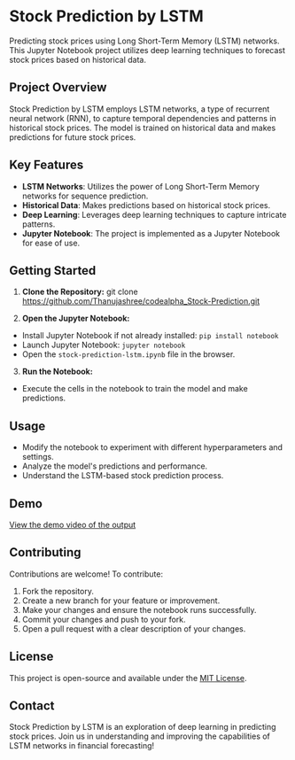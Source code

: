 # Stock Prediction by LSTM


Predicting stock prices using Long Short-Term Memory (LSTM) networks. This Jupyter Notebook project utilizes deep learning techniques to forecast stock prices based on historical data.

## Project Overview

Stock Prediction by LSTM employs LSTM networks, a type of recurrent neural network (RNN), to capture temporal dependencies and patterns in historical stock prices. The model is trained on historical data and makes predictions for future stock prices.

## Key Features

- **LSTM Networks**: Utilizes the power of Long Short-Term Memory networks for sequence prediction.
- **Historical Data**: Makes predictions based on historical stock prices.
- **Deep Learning**: Leverages deep learning techniques to capture intricate patterns.
- **Jupyter Notebook**: The project is implemented as a Jupyter Notebook for ease of use.

## Getting Started

1. **Clone the Repository:**
 git clone https://github.com/Thanujashree/codealpha_Stock-Prediction.git

2. **Open the Jupyter Notebook:**
- Install Jupyter Notebook if not already installed: `pip install notebook`
- Launch Jupyter Notebook: `jupyter notebook`
- Open the `stock-prediction-lstm.ipynb` file in the browser.

3. **Run the Notebook:**
- Execute the cells in the notebook to train the model and make predictions.

## Usage

- Modify the notebook to experiment with different hyperparameters and settings.
- Analyze the model's predictions and performance.
- Understand the LSTM-based stock prediction process.

## Demo

[View the demo video of the output](https://drive.google.com/file/d/1SYzMgCAK8d6tUyuQo5EVXVJkzRvGavJR/view?usp=sharing)

## Contributing

Contributions are welcome! To contribute:

1. Fork the repository.
2. Create a new branch for your feature or improvement.
3. Make your changes and ensure the notebook runs successfully.
4. Commit your changes and push to your fork.
5. Open a pull request with a clear description of your changes.

## License

This project is open-source and available under the [MIT License](LICENSE).

## Contact


Stock Prediction by LSTM is an exploration of deep learning in predicting stock prices. Join us in understanding and improving the capabilities of LSTM networks in financial forecasting!


